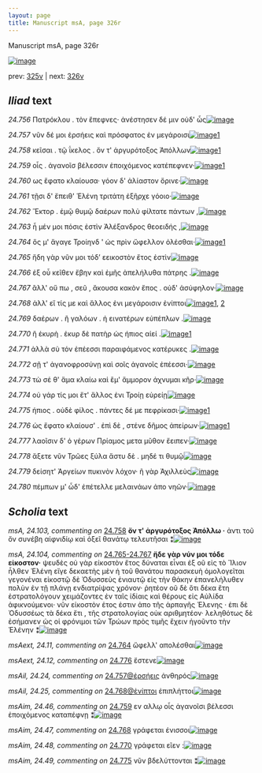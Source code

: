 ```yaml
---
layout: page
title: Manuscript msA, page 326r
---
```


Manuscript msA, page 326r

[![image](http://www.homermultitext.org/iipsrv?OBJ=IIP,1.0&FIF=/project/homer/pyramidal/deepzoom/hmt/vaimg/2017a/VA326RN_0496.tif&WID=100&CVT=JPEG)](http://www.homermultitext.org/ict2/?urn=urn:cite2:hmt:vaimg.2017a:VA326RN_0496)

prev:  [325v](../325v) | next:  [326v](../326v)

## *Iliad* text

*24.756* <a id="24.756"/> Πατρόκλου . τὸν ἔπεφνες· ἀνέστησεν δέ μιν οὐδ' ὧς[![image](http://www.homermultitext.org/iipsrv?OBJ=IIP,1.0&FIF=/project/homer/pyramidal/deepzoom/hmt/vaimg/2017a/VA326RN_0496.tif&RGN=0.16,0.1967,0.429,0.0353&WID=1000&CVT=JPEG)](http://www.homermultitext.org/ict2/?urn=urn:cite2:hmt:vaimg.2017a:VA326RN_0496@0.16,0.1967,0.429,0.0353)

*24.757* <a id="24.757"/> νῦν δέ μοι ἑρσήεις καὶ πρόσφατος ἐν μεγάροισι[![image](http://www.homermultitext.org/iipsrv?OBJ=IIP,1.0&FIF=/project/homer/pyramidal/deepzoom/hmt/vaimg/2017a/VA326RN_0496.tif&RGN=0.172,0.2192,0.411,0.0285&WID=1000&CVT=JPEG)](http://www.homermultitext.org/ict2/?urn=urn:cite2:hmt:vaimg.2017a:VA326RN_0496@0.172,0.2192,0.411,0.0285)[1](#msAil_24.24)

*24.758* <a id="24.758"/> κεῖσαι . τῷ ΐκελος . ὅν τ' ἀργυρότοξος Ἀπόλλων[![image](http://www.homermultitext.org/iipsrv?OBJ=IIP,1.0&FIF=/project/homer/pyramidal/deepzoom/hmt/vaimg/2017a/VA326RN_0496.tif&RGN=0.167,0.2365,0.411,0.0338&WID=1000&CVT=JPEG)](http://www.homermultitext.org/ict2/?urn=urn:cite2:hmt:vaimg.2017a:VA326RN_0496@0.167,0.2365,0.411,0.0338)[1](#msA_24.103)

*24.759* <a id="24.759"/> οἷς . ἀγανοῖσ βέλεσσιν ἐποιχόμενος κατέπεφνεν·[![image](http://www.homermultitext.org/iipsrv?OBJ=IIP,1.0&FIF=/project/homer/pyramidal/deepzoom/hmt/vaimg/2017a/VA326RN_0496.tif&RGN=0.168,0.2568,0.411,0.0338&WID=1000&CVT=JPEG)](http://www.homermultitext.org/ict2/?urn=urn:cite2:hmt:vaimg.2017a:VA326RN_0496@0.168,0.2568,0.411,0.0338)[1](#msAim_24.46)

*24.760* <a id="24.760"/> ως ἔφατο κλαίουσα· γόον δ' ἀλίαστον ὄρινε·[![image](http://www.homermultitext.org/iipsrv?OBJ=IIP,1.0&FIF=/project/homer/pyramidal/deepzoom/hmt/vaimg/2017a/VA326RN_0496.tif&RGN=0.163,0.2793,0.384,0.027&WID=1000&CVT=JPEG)](http://www.homermultitext.org/ict2/?urn=urn:cite2:hmt:vaimg.2017a:VA326RN_0496@0.163,0.2793,0.384,0.027)

*24.761* <a id="24.761"/> τῇσι δ' ἔπειθ' Ἑλένη τριτάτη ἐξῆρχε γόοιο·[![image](http://www.homermultitext.org/iipsrv?OBJ=IIP,1.0&FIF=/project/homer/pyramidal/deepzoom/hmt/vaimg/2017a/VA326RN_0496.tif&RGN=0.165,0.298,0.392,0.027&WID=1000&CVT=JPEG)](http://www.homermultitext.org/ict2/?urn=urn:cite2:hmt:vaimg.2017a:VA326RN_0496@0.165,0.298,0.392,0.027)

*24.762* <a id="24.762"/> Ἕκτορ . ἐμῷ θυμῷ δαέρων πολὺ φίλτατε πάντων ,[![image](http://www.homermultitext.org/iipsrv?OBJ=IIP,1.0&FIF=/project/homer/pyramidal/deepzoom/hmt/vaimg/2017a/VA326RN_0496.tif&RGN=0.166,0.3146,0.405,0.0255&WID=1000&CVT=JPEG)](http://www.homermultitext.org/ict2/?urn=urn:cite2:hmt:vaimg.2017a:VA326RN_0496@0.166,0.3146,0.405,0.0255)

*24.763* <a id="24.763"/> ἦ μέν μοι πόσις ἐστὶν Ἀλέξανδρος θεοειδής ,[![image](http://www.homermultitext.org/iipsrv?OBJ=IIP,1.0&FIF=/project/homer/pyramidal/deepzoom/hmt/vaimg/2017a/VA326RN_0496.tif&RGN=0.169,0.3348,0.387,0.0278&WID=1000&CVT=JPEG)](http://www.homermultitext.org/ict2/?urn=urn:cite2:hmt:vaimg.2017a:VA326RN_0496@0.169,0.3348,0.387,0.0278)

*24.764* <a id="24.764"/> ὅς μ' ἄγαγε Τροίηνδ ' ὡς πρὶν ὤφελλον ὀλέσθαι·[![image](http://www.homermultitext.org/iipsrv?OBJ=IIP,1.0&FIF=/project/homer/pyramidal/deepzoom/hmt/vaimg/2017a/VA326RN_0496.tif&RGN=0.163,0.3476,0.404,0.0345&WID=1000&CVT=JPEG)](http://www.homermultitext.org/ict2/?urn=urn:cite2:hmt:vaimg.2017a:VA326RN_0496@0.163,0.3476,0.404,0.0345)[1](#msAext_24.11)

*24.765* <a id="24.765"/> ἤδη γὰρ νῦν μοι τόδ’ εεικοστὸν ἔτος ἐστὶν[![image](http://www.homermultitext.org/iipsrv?OBJ=IIP,1.0&FIF=/project/homer/pyramidal/deepzoom/hmt/vaimg/2017a/VA326RN_0496.tif&RGN=0.17,0.3701,0.328,0.0308&WID=1000&CVT=JPEG)](http://www.homermultitext.org/ict2/?urn=urn:cite2:hmt:vaimg.2017a:VA326RN_0496@0.17,0.3701,0.328,0.0308)

*24.766* <a id="24.766"/> ἐξ οὗ κεῖθεν ἔβην καὶ ἐμῆς ἀπελήλυθα πάτρης .[![image](http://www.homermultitext.org/iipsrv?OBJ=IIP,1.0&FIF=/project/homer/pyramidal/deepzoom/hmt/vaimg/2017a/VA326RN_0496.tif&RGN=0.156,0.3821,0.419,0.039&WID=1000&CVT=JPEG)](http://www.homermultitext.org/ict2/?urn=urn:cite2:hmt:vaimg.2017a:VA326RN_0496@0.156,0.3821,0.419,0.039)

*24.767* <a id="24.767"/> ἂλλ' οὔ πω , σεῦ , ἄκουσα κακὸν ἔπος . οὐδ' ἀσύφηλον·[![image](http://www.homermultitext.org/iipsrv?OBJ=IIP,1.0&FIF=/project/homer/pyramidal/deepzoom/hmt/vaimg/2017a/VA326RN_0496.tif&RGN=0.157,0.4054,0.419,0.033&WID=1000&CVT=JPEG)](http://www.homermultitext.org/ict2/?urn=urn:cite2:hmt:vaimg.2017a:VA326RN_0496@0.157,0.4054,0.419,0.033)

*24.768* <a id="24.768"/> ἀλλ' εἴ τίς με καὶ ἄλλος ἐνι μεγάροισιν ἐνίπτοι[![image](http://www.homermultitext.org/iipsrv?OBJ=IIP,1.0&FIF=/project/homer/pyramidal/deepzoom/hmt/vaimg/2017a/VA326RN_0496.tif&RGN=0.158,0.4287,0.398,0.03&WID=1000&CVT=JPEG)](http://www.homermultitext.org/ict2/?urn=urn:cite2:hmt:vaimg.2017a:VA326RN_0496@0.158,0.4287,0.398,0.03)[1](#msAil_24.25), [2](#msAim_24.47)

*24.769* <a id="24.769"/> δαέρων . ἢ γαλόων . ἠ εινατέρων εὐπέπλων .[![image](http://www.homermultitext.org/iipsrv?OBJ=IIP,1.0&FIF=/project/homer/pyramidal/deepzoom/hmt/vaimg/2017a/VA326RN_0496.tif&RGN=0.157,0.4474,0.398,0.03&WID=1000&CVT=JPEG)](http://www.homermultitext.org/ict2/?urn=urn:cite2:hmt:vaimg.2017a:VA326RN_0496@0.157,0.4474,0.398,0.03)

*24.770* <a id="24.770"/> ἢ ἑκυρὴ . ἑκυρ δὲ πατὴρ ὡς ήπιος αἰεί .[![image](http://www.homermultitext.org/iipsrv?OBJ=IIP,1.0&FIF=/project/homer/pyramidal/deepzoom/hmt/vaimg/2017a/VA326RN_0496.tif&RGN=0.159,0.4632,0.368,0.0293&WID=1000&CVT=JPEG)](http://www.homermultitext.org/ict2/?urn=urn:cite2:hmt:vaimg.2017a:VA326RN_0496@0.159,0.4632,0.368,0.0293)[1](#msAim_24.48)

*24.771* <a id="24.771"/> ἀλλὰ σὺ τόν ἐπέεσσι παραιφάμενος κατέρυκες .[![image](http://www.homermultitext.org/iipsrv?OBJ=IIP,1.0&FIF=/project/homer/pyramidal/deepzoom/hmt/vaimg/2017a/VA326RN_0496.tif&RGN=0.157,0.4812,0.412,0.0338&WID=1000&CVT=JPEG)](http://www.homermultitext.org/ict2/?urn=urn:cite2:hmt:vaimg.2017a:VA326RN_0496@0.157,0.4812,0.412,0.0338)

*24.772* <a id="24.772"/> σῇ τ' ἀγανοφροσύνῃ καὶ σοῖς ἀγανοῖς ἐπέεσσι·[![image](http://www.homermultitext.org/iipsrv?OBJ=IIP,1.0&FIF=/project/homer/pyramidal/deepzoom/hmt/vaimg/2017a/VA326RN_0496.tif&RGN=0.162,0.5038,0.387,0.0285&WID=1000&CVT=JPEG)](http://www.homermultitext.org/ict2/?urn=urn:cite2:hmt:vaimg.2017a:VA326RN_0496@0.162,0.5038,0.387,0.0285)

*24.773* <a id="24.773"/> τὼ σέ θ' ἅμα κλαίω καὶ ἒμ' ἄμμορον ἀχνυμαι κῆρ·[![image](http://www.homermultitext.org/iipsrv?OBJ=IIP,1.0&FIF=/project/homer/pyramidal/deepzoom/hmt/vaimg/2017a/VA326RN_0496.tif&RGN=0.152,0.5195,0.417,0.0308&WID=1000&CVT=JPEG)](http://www.homermultitext.org/ict2/?urn=urn:cite2:hmt:vaimg.2017a:VA326RN_0496@0.152,0.5195,0.417,0.0308)

*24.774* <a id="24.774"/> οὐ γάρ τίς μοι ἔτ' ἄλλος ἐνι Τροίῃ εὐρείῃ[![image](http://www.homermultitext.org/iipsrv?OBJ=IIP,1.0&FIF=/project/homer/pyramidal/deepzoom/hmt/vaimg/2017a/VA326RN_0496.tif&RGN=0.157,0.5383,0.376,0.0368&WID=1000&CVT=JPEG)](http://www.homermultitext.org/ict2/?urn=urn:cite2:hmt:vaimg.2017a:VA326RN_0496@0.157,0.5383,0.376,0.0368)

*24.775* <a id="24.775"/> ήπιος . οὐδὲ φίλος . πάντες δέ με πεφρίκασι·[![image](http://www.homermultitext.org/iipsrv?OBJ=IIP,1.0&FIF=/project/homer/pyramidal/deepzoom/hmt/vaimg/2017a/VA326RN_0496.tif&RGN=0.156,0.5601,0.396,0.0293&WID=1000&CVT=JPEG)](http://www.homermultitext.org/ict2/?urn=urn:cite2:hmt:vaimg.2017a:VA326RN_0496@0.156,0.5601,0.396,0.0293)[1](#msAim_24.49)

*24.776* <a id="24.776"/> ὡς ἔφατο κλαίουσ' . ἐπὶ δὲ , στένε δῆμος ἀπείρων·[![image](http://www.homermultitext.org/iipsrv?OBJ=IIP,1.0&FIF=/project/homer/pyramidal/deepzoom/hmt/vaimg/2017a/VA326RN_0496.tif&RGN=0.149,0.5736,0.428,0.0375&WID=1000&CVT=JPEG)](http://www.homermultitext.org/ict2/?urn=urn:cite2:hmt:vaimg.2017a:VA326RN_0496@0.149,0.5736,0.428,0.0375)[1](#msAext_24.12)

*24.777* <a id="24.777"/> λαοῖσιν δ' ὁ γέρων Πρίαμος μετα μῦθον ἔειπεν·[![image](http://www.homermultitext.org/iipsrv?OBJ=IIP,1.0&FIF=/project/homer/pyramidal/deepzoom/hmt/vaimg/2017a/VA326RN_0496.tif&RGN=0.15,0.5961,0.428,0.0308&WID=1000&CVT=JPEG)](http://www.homermultitext.org/ict2/?urn=urn:cite2:hmt:vaimg.2017a:VA326RN_0496@0.15,0.5961,0.428,0.0308)

*24.778* <a id="24.778"/> ἄξετε νῦν Τρῶες ξύλα ἄστυ δὲ . μηδέ τι θυμῷ[![image](http://www.homermultitext.org/iipsrv?OBJ=IIP,1.0&FIF=/project/homer/pyramidal/deepzoom/hmt/vaimg/2017a/VA326RN_0496.tif&RGN=0.16,0.6186,0.399,0.0278&WID=1000&CVT=JPEG)](http://www.homermultitext.org/ict2/?urn=urn:cite2:hmt:vaimg.2017a:VA326RN_0496@0.16,0.6186,0.399,0.0278)

*24.779* <a id="24.779"/> δείσητ' Ἀργείων πυκινὸν λόχον· ῆ γὰρ Ἀχιλλεὺς[![image](http://www.homermultitext.org/iipsrv?OBJ=IIP,1.0&FIF=/project/homer/pyramidal/deepzoom/hmt/vaimg/2017a/VA326RN_0496.tif&RGN=0.158,0.6344,0.409,0.0263&WID=1000&CVT=JPEG)](http://www.homermultitext.org/ict2/?urn=urn:cite2:hmt:vaimg.2017a:VA326RN_0496@0.158,0.6344,0.409,0.0263)

*24.780* <a id="24.780"/> πέμπων μ' ὧδ' ἐπέτελλε μελαινάων ἀπο νηῶν·[![image](http://www.homermultitext.org/iipsrv?OBJ=IIP,1.0&FIF=/project/homer/pyramidal/deepzoom/hmt/vaimg/2017a/VA326RN_0496.tif&RGN=0.157,0.6539,0.428,0.0263&WID=1000&CVT=JPEG)](http://www.homermultitext.org/ict2/?urn=urn:cite2:hmt:vaimg.2017a:VA326RN_0496@0.157,0.6539,0.428,0.0263)

## *Scholia* text

*msA, 24.103, commenting on* [24.758](#24.758)  <a id="msA_24.103"/> **ὄν τ' ἀργυρότοξος Ἀπόλλω ·** ἀντι τοῦ ὄν συνέβη αἰφνιδίῳ καὶ ὀξεῖ θανάτῳ τελευτῆσαι ⁑[![image](http://www.homermultitext.org/iipsrv?OBJ=IIP,1.0&FIF=/project/homer/pyramidal/deepzoom/hmt/vaimg/2017a/VA326RN_0496.tif&RGN=0.607,0.2297,0.164,0.0428&WID=1000&CVT=JPEG)](http://www.homermultitext.org/ict2/?urn=urn:cite2:hmt:vaimg.2017a:VA326RN_0496@0.607,0.2297,0.164,0.0428)

*msA, 24.104, commenting on* [24.765-24.767](#24.765-24.767)  <a id="msA_24.104"/> **ἤδε γὰρ νύν μοι τόδε εἰκοστον·** ψευδὲς οὐ γὰρ εἰκοστὸν ἔτος δύναται εἶναι ἐξ οῦ εἰς τὸ Ἴλιον ἦλθεν Ἑλένη εἴγε δεκαετὴς μὲν ἡ τοῦ θανάτου παρασκευὴ ὁμολογεῖται γεγονέναι εἰκοστῷ δὲ Ὀδυσσεὺς ἐνιαυτῷ εἰς τὴν θάκην ἐπανελήλυθεν πολὺν ἐν τῇ πλάνῃ ενδιατρίψας χρόνον· ῥητέον οῦ δὲ ὅτι δέκα ἔτη ἐστρατολόγουν χειμάζοντες ἐν ταῖς ἰδίαις καὶ θέρους εἰς Αὐλίδα ἀφικνούμενοι· νῦν εἰκοστὸν ἐτος ἐστιν ἀπο τῆς ἁρπαγῆς Ἑλενης · ἐπι δὲ Ὀδυσσέως τὰ δέκα ἔτι , τῆς στρατολογίας οὐκ αριθμητέον· λεληθότως δὲ ἐσήμανεν ὡς οἱ φρόνιμοι τῶν Τρώων πρὸς τιμῆς ἔχειν ἡγοῦντο τὴν Ἑλένην ⁑[![image](http://www.homermultitext.org/iipsrv?OBJ=IIP,1.0&FIF=/project/homer/pyramidal/deepzoom/hmt/vaimg/2017a/VA326RN_0496.tif&RGN=0.614,0.2658,0.184,0.226&WID=1000&CVT=JPEG)](http://www.homermultitext.org/ict2/?urn=urn:cite2:hmt:vaimg.2017a:VA326RN_0496@0.614,0.2658,0.184,0.226)

*msAext, 24.11, commenting on* [24.764](#24.764)  <a id="msAext_24.11"/> ὤφελλ' απολέσθαι[![image](http://www.homermultitext.org/iipsrv?OBJ=IIP,1.0&FIF=/project/homer/pyramidal/deepzoom/hmt/vaimg/2017a/VA326RN_0496.tif&RGN=0.784,0.3453,0.088,0.027&WID=1000&CVT=JPEG)](http://www.homermultitext.org/ict2/?urn=urn:cite2:hmt:vaimg.2017a:VA326RN_0496@0.784,0.3453,0.088,0.027)

*msAext, 24.12, commenting on* [24.776](#24.776)  <a id="msAext_24.12"/> ἔστενε[![image](http://www.homermultitext.org/iipsrv?OBJ=IIP,1.0&FIF=/project/homer/pyramidal/deepzoom/hmt/vaimg/2017a/VA326RN_0496.tif&RGN=0.757,0.5773,0.055,0.021&WID=1000&CVT=JPEG)](http://www.homermultitext.org/ict2/?urn=urn:cite2:hmt:vaimg.2017a:VA326RN_0496@0.757,0.5773,0.055,0.021)

*msAil, 24.24, commenting on* [24.757@ἐρσήεις](#24.757@ἐρσήεις)  <a id="msAil_24.24"/> ἀνθηρός[![image](http://www.homermultitext.org/iipsrv?OBJ=IIP,1.0&FIF=/project/homer/pyramidal/deepzoom/hmt/vaimg/2017a/VA326RN_0496.tif&RGN=0.288,0.2185,0.039,0.015&WID=1000&CVT=JPEG)](http://www.homermultitext.org/ict2/?urn=urn:cite2:hmt:vaimg.2017a:VA326RN_0496@0.288,0.2185,0.039,0.015)

*msAil, 24.25, commenting on* [24.768@ἐνίπτοι](#24.768@ἐνίπτοι)  <a id="msAil_24.25"/> ἐπιπλήττοι[![image](http://www.homermultitext.org/iipsrv?OBJ=IIP,1.0&FIF=/project/homer/pyramidal/deepzoom/hmt/vaimg/2017a/VA326RN_0496.tif&RGN=0.504,0.4212,0.047,0.015&WID=1000&CVT=JPEG)](http://www.homermultitext.org/ict2/?urn=urn:cite2:hmt:vaimg.2017a:VA326RN_0496@0.504,0.4212,0.047,0.015)

*msAim, 24.46, commenting on* [24.759](#24.759)  <a id="msAim_24.46"/> εν αλλῳ οἷς ἀγανοῖσι βέλεσσι ἐποιχόμενος καταπέφνῃ ⁑[![image](http://www.homermultitext.org/iipsrv?OBJ=IIP,1.0&FIF=/project/homer/pyramidal/deepzoom/hmt/vaimg/2017a/VA326RN_0496.tif&RGN=0.565,0.2598,0.05,0.0668&WID=1000&CVT=JPEG)](http://www.homermultitext.org/ict2/?urn=urn:cite2:hmt:vaimg.2017a:VA326RN_0496@0.565,0.2598,0.05,0.0668)

*msAim, 24.47, commenting on* [24.768](#24.768)  <a id="msAim_24.47"/> γράφεται ένισσοι[![image](http://www.homermultitext.org/iipsrv?OBJ=IIP,1.0&FIF=/project/homer/pyramidal/deepzoom/hmt/vaimg/2017a/VA326RN_0496.tif&RGN=0.553,0.4287,0.051,0.0218&WID=1000&CVT=JPEG)](http://www.homermultitext.org/ict2/?urn=urn:cite2:hmt:vaimg.2017a:VA326RN_0496@0.553,0.4287,0.051,0.0218)

*msAim, 24.48, commenting on* [24.770](#24.770)  <a id="msAim_24.48"/> γράφεται εῖεν :[![image](http://www.homermultitext.org/iipsrv?OBJ=IIP,1.0&FIF=/project/homer/pyramidal/deepzoom/hmt/vaimg/2017a/VA326RN_0496.tif&RGN=0.531,0.467,0.044,0.0158&WID=1000&CVT=JPEG)](http://www.homermultitext.org/ict2/?urn=urn:cite2:hmt:vaimg.2017a:VA326RN_0496@0.531,0.467,0.044,0.0158)

*msAim, 24.49, commenting on* [24.775](#24.775)  <a id="msAim_24.49"/> νῦν βδελύττονται ⁑[![image](http://www.homermultitext.org/iipsrv?OBJ=IIP,1.0&FIF=/project/homer/pyramidal/deepzoom/hmt/vaimg/2017a/VA326RN_0496.tif&RGN=0.545,0.5541,0.077,0.0285&WID=1000&CVT=JPEG)](http://www.homermultitext.org/ict2/?urn=urn:cite2:hmt:vaimg.2017a:VA326RN_0496@0.545,0.5541,0.077,0.0285)